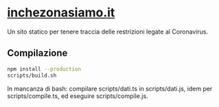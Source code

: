 # [inchezonasiamo.it](https://inchezonasiamo.it)

Un sito statico per tenere traccia delle restrizioni legate al Coronavirus.

## Compilazione

```bash
npm install --production
scripts/build.sh
```

In mancanza di bash: compilare scripts/dati.ts in scripts/dati.js, idem per scripts/compile.ts, ed eseguire scripts/compile.js.